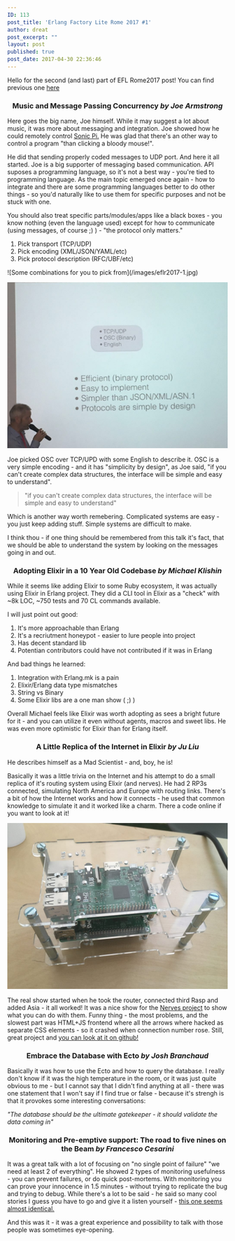 ```yaml
---
ID: 113
post_title: 'Erlang Factory Lite Rome 2017 #1'
author: dreat
post_excerpt: ""
layout: post
published: true
post_date: 2017-04-30 22:36:46
---
```

Hello for the second (and last) part of EFL Rome2017 post! You can find previous one <a href="https://dreat.info/2017/04/17/erlang-factory-lite-rome-2017-0/">here</a>
<h3 class="talk-title" style="text-align: center;">Music and Message Passing Concurrency <em>by Joe Armstrong</em></h3>
Here goes the big name, Joe himself. While it may suggest a lot about music, it was more about messaging and integration. Joe showed how he could remotely control <a href="https://sonic-pi.net/" target="_blank" rel="noopener noreferrer">Sonic Pi.</a> He was glad that there's an other way to control a program "than clicking a bloody mouse!".

He did that sending properly coded messages to UDP port. And here it all started. Joe is a big supporter of messaging based communication. API suposes a programming language, so it's not a best way - you're tied to programming language. As the main topic emerged once again - how to integrate and there are some programming languages better to do other things - so you'd naturally like to use them for specific purposes and not be stuck with one.

You should also treat specific parts/modules/apps like a black boxes - you know nothing (even the language used) except for how to communicate (using messages, of course ;) ) - "the protocol only matters."
<ol>
 	<li>Pick transport (TCP/UDP)</li>
 	<li>Pick encoding (XML/JSON/YAML/etc)</li>
 	<li>Pick protocol description (RFC/UBF/etc)</li>
</ol>
![Some combinations for you to pick from](/images/eflr2017-1.jpg)

![With the Joe himself!](/images/eflr2017-2.jpg)

Joe picked OSC over TCP/UPD with some English to describe it. OSC is a very simple encoding - and it has "simplicity by design", as Joe said, "if you can't create complex data structures, the interface will be simple and easy to understand".
<blockquote>"if you can't create complex data structures, the interface will be simple and easy to understand"</blockquote>
Which is another way worth remebering. Complicated systems are easy - you just keep adding stuff. Simple systems are difficult to make.

I think thou - if one thing should be remembered from this talk it's fact, that we should be able to understand the system by looking on the messages going in and out.
<h3 class="talk-title" style="text-align: center;">Adopting Elixir in a 10 Year Old Codebase <em>by <span class="modal_speaker_name">Michael Klishin</span></em></h3>
While it seems like adding Elixir to some Ruby ecosystem, it was actually using Elixir in Erlang project. They did a CLI tool in Elixir as a "check" with ~8k LOC, ~750 tests and 70 CL commands available.

I will just point out good:
<ol>
 	<li>It's more approachable than Erlang</li>
 	<li>It's a recriutment honeypot - easier to lure people into project</li>
 	<li>Has decent standard lib</li>
 	<li>Potentian contributors could have not contributed if it was in Erlang</li>
</ol>
And bad things he learned:
<ol>
 	<li>Integration with Erlang.mk is a pain</li>
 	<li>Elixir/Erlang data type mismatches</li>
 	<li>String vs Binary</li>
 	<li>Some Elixir libs are a one man show ( ;) )</li>
</ol>
Overall Michael feels like Elixir was worth adopting as sees a bright future for it - and you can utilize it even without agents, macros and sweet libs. He was even more optimistic for Elixir than for Erlang itself.
<h3 class="talk-title" style="text-align: center;">A Little Replica of the Internet in Elixir <em>by <span class="modal_speaker_name">Ju Liu</span></em></h3>
He describes himself as a Mad Scientist - and, boy, he is!

Basically it was a little trivia on the Internet and his attempt to do a small replica of it's routing system using Elixir (and nerves). He had 2 RP3s connected, simulating North America and Europe with routing links. There's a bit of how the Internet works and how it connects - he used that common knowledge to simulate it and it worked like a charm. There a code online if you want to look at it!

![This is the Internet! Be careful not to break it!](/images/eflr2017-3.jpg)

The real show started when he took the router, connected third Rasp and added Asia - it all worked! It was a nice show for the <a href="https://nerves-project.org/" target="_blank" rel="noopener noreferrer">Nerves project</a> to show what you can do with them. Funny thing - the most problems, and the slowest part was HTML+JS frontend where all the arrows where hacked as separate CSS elements - so it crashed when connection number rose. Still, great project and <a href="https://github.com/Arkham/mini_router" target="_blank" rel="noopener noreferrer">you can look at it on github!</a>
<h3 class="talk-title" style="text-align: center;">Embrace the Database with Ecto <em>by <span class="modal_speaker_name">Josh Branchaud</span></em></h3>
Basically it was how to use the Ecto and how to query the database. I really don't know if it was the high temperature in the room, or it was just quite obvious to me - but I cannot say that I didn't find anything at all - there was one statement that I won't say if I find true or false - because it's strengh is that it provokes some interesting conversations:

<em>"The database should be the ultimate gatekeeper - it should validate the data coming in"</em>
<h3 class="talk-title" style="text-align: center;">Monitoring and Pre-emptive support: The road to five nines on the Beam <em>by <span class="modal_speaker_name">Francesco Cesarini</span></em></h3>
It was a great talk with a lot of focusing on "no single point of failure" "we need at least 2 of everything". He showed 2 types of monitoring usefulness - you can prevent failures, or do quick post-mortems. With monitoring you can prove your innocence in 1.5 minutes - without trying to replicate the bug and trying to debug. While there's a lot to be said - he said so many cool stories I guess you have to go and give it a listen yourself - <a href="https://www.youtube.com/watch?v=EHqs_RrVMoE" target="_blank" rel="noopener noreferrer">this one seems almost identical.</a>

And this was it - it was a great experience and possibility to talk with those people was sometimes eye-opening.
